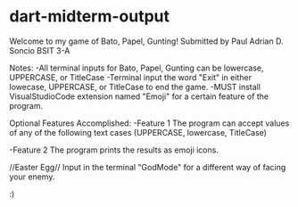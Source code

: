 # dart-midterm-output

Welcome to my game of Bato, Papel, Gunting!
  Submitted by Paul Adrian D. Soncio
                BSIT 3-A

Notes: 
-All terminal inputs for Bato, Papel, Gunting can be lowercase, UPPERCASE, or TitleCase
-Terminal input the word "Exit" in either lowecase, UPPERCASE, or TitleCase to end the game.
-MUST install VisualStudioCode extension named "Emoji" for a certain feature of the program. 

Optional Features Accomplished: 
-Feature 1
The program can accept values of any of the following text cases (UPPERCASE, lowercase, TitleCase)

-Feature 2
The program prints the results as emoji icons.

//Easter Egg//
Input in the terminal "GodMode" for a different way of facing your enemy. 

:) 
